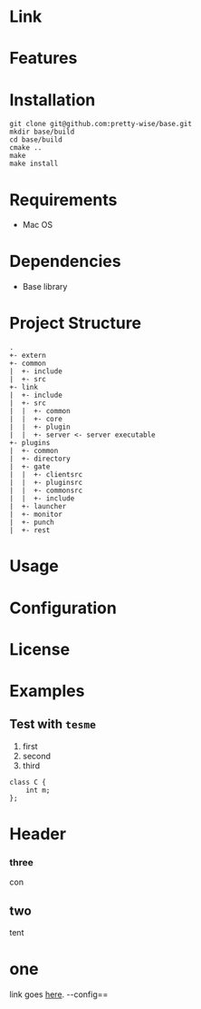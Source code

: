 Link
====

# Features
# Installation
```
git clone git@github.com:pretty-wise/base.git
mkdir base/build
cd base/build
cmake ..
make
make install
```
# Requirements
- Mac OS
# Dependencies
* Base library
# Project Structure
```
.
+- extern
+- common
|  +- include
|  +- src
+- link
|  +- include
|  +- src
|  |  +- common
|  |  +- core
|  |  +- plugin
|  |  +- server <- server executable
+- plugins
|  +- common
|  +- directory
|  +- gate
|  |  +- clientsrc
|  |  +- pluginsrc
|  |  +- commonsrc
|  |  +- include
|  +- launcher
|  +- monitor
|  +- punch
|  +- rest
```
# Usage
# Configuration
# License
# Examples
## Test with `tesme`

1. first
2. second
3. third

```code
class C {
	int m;
};
```

Header
======

### three

con

## two

tent

# one

link goes [here](https://google.com/).
--config==

<link runtime="5000">
	<plugin path="">
		<config/>
	</plugin>
</link>
